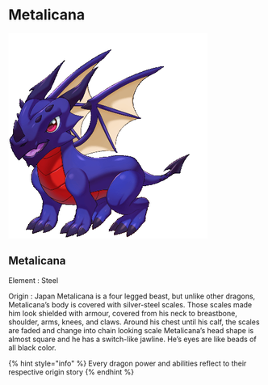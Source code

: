 # Metalicana

![](../../.gitbook/assets/naga6.gif)

## Metalicana&#x20;

Element : Steel&#x20;

Origin : Japan Metalicana is a four legged beast, but unlike other dragons, Metalicana’s body is covered with silver-steel scales. Those scales made him look shielded with armour, covered from his neck to breastbone, shoulder, arms, knees, and claws. Around his chest until his calf, the scales are faded and change into chain looking scale Metalicana’s head shape is almost square and he has a switch-like jawline. He’s eyes are like beads of all black color.

{% hint style="info" %}
Every dragon power and abilities reflect to their respective origin story
{% endhint %}
